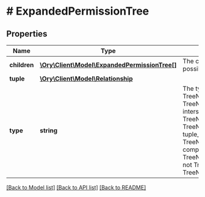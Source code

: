 # # ExpandedPermissionTree

## Properties

Name | Type | Description | Notes
------------ | ------------- | ------------- | -------------
**children** | [**\Ory\Client\Model\ExpandedPermissionTree[]**](ExpandedPermissionTree.md) | The children of the node, possibly none. | [optional]
**tuple** | [**\Ory\Client\Model\Relationship**](Relationship.md) |  | [optional]
**type** | **string** | The type of the node. union TreeNodeUnion exclusion TreeNodeExclusion intersection TreeNodeIntersection leaf TreeNodeLeaf tuple_to_subject_set TreeNodeTupleToSubjectSet computed_subject_set TreeNodeComputedSubjectSet not TreeNodeNot unspecified TreeNodeUnspecified |

[[Back to Model list]](../../README.md#models) [[Back to API list]](../../README.md#endpoints) [[Back to README]](../../README.md)
